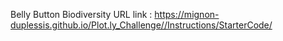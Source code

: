 Belly Button Biodiversity URL link : https://mignon-duplessis.github.io/Plot.ly_Challenge//Instructions/StarterCode/
